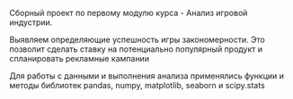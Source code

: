 Сборный проект по первому модулю курса - Анализ игровой индустрии.

Выявляем определяющие успешность игры закономерности. Это позволит сделать ставку на потенциально популярный продукт и спланировать рекламные кампании

Для работы с данными и выполнения анализа применялись функции и методы библиотек pandas, numpy, matplotlib, seaborn и scipy.stats
